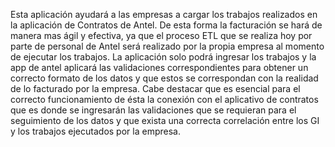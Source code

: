 Esta aplicación ayudará a las empresas a cargar los trabajos realizados en la aplicación de Contratos de Antel. 
De esta forma la facturación se hará de manera mas ágil y efectiva, ya que el proceso ETL que se realiza hoy por parte de personal de Antel será realizado por la propia empresa al momento de ejecutar los trabajos. 
La aplicación solo podrá ingresar los trabajos y la app de antel aplicará las validaciones correspondientes para obtener un correcto formato de los datos y que estos se correspondan con la realidad
de lo facturado por la empresa. 
Cabe destacar que es esencial para el correcto funcionamiento de ésta la conexión con el aplicativo de contratos que es donde se ingresarán las validaciones que se requieran para el seguimiento
de los datos y que exista una correcta correlación entre los GI y los trabajos ejecutados por la empresa. 
